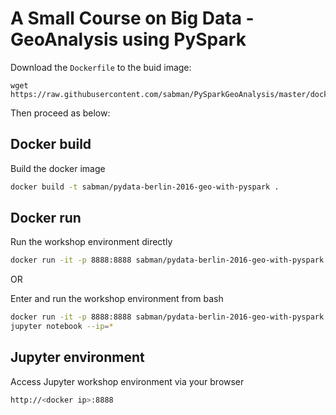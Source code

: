 # A Small Course on Big Data - GeoAnalysis using PySpark

Download the `Dockerfile` to the buid image:

```
wget https://raw.githubusercontent.com/sabman/PySparkGeoAnalysis/master/docker/Dockerfile
```

Then proceed as below:
 
## Docker build
Build the docker image
```sh
docker build -t sabman/pydata-berlin-2016-geo-with-pyspark .
```

## Docker run

Run the workshop environment directly
```sh
docker run -it -p 8888:8888 sabman/pydata-berlin-2016-geo-with-pyspark
```

OR

Enter and run the workshop environment from bash
```sh
docker run -it -p 8888:8888 sabman/pydata-berlin-2016-geo-with-pyspark bash
jupyter notebook --ip=*
```

## Jupyter environment
Access Jupyter workshop environment via your browser
```sh
http://<docker ip>:8888
```
